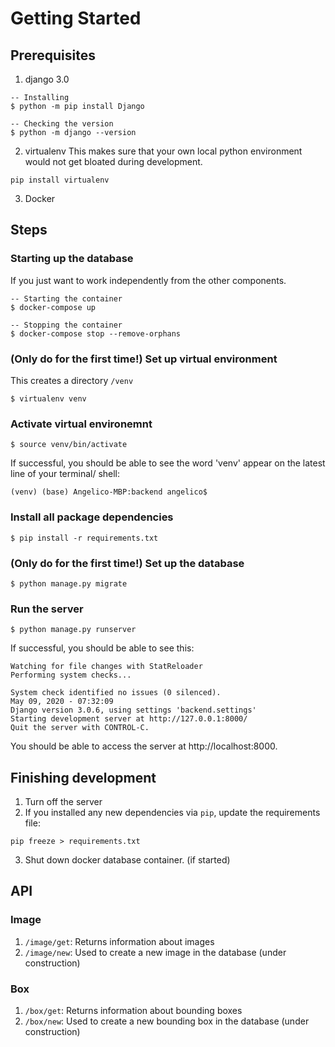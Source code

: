 # Getting Started
## Prerequisites

1. django 3.0
```
-- Installing
$ python -m pip install Django

-- Checking the version
$ python -m django --version
```

2. virtualenv
This makes sure that your own local python environment would not get bloated during development.
```
pip install virtualenv
```

3. Docker

## Steps

### Starting up the database
If you just want to work independently from the other components.
```
-- Starting the container
$ docker-compose up

-- Stopping the container
$ docker-compose stop --remove-orphans
```

### (Only do for the first time!) Set up virtual environment 
This creates a directory `/venv`
```
$ virtualenv venv
```

### Activate virtual environemnt
```
$ source venv/bin/activate
```

If successful, you should be able to see the word 'venv' appear on the latest line of your terminal/ shell:
```
(venv) (base) Angelico-MBP:backend angelico$ 
```

### Install all package dependencies
```
$ pip install -r requirements.txt
```

### (Only do for the first time!) Set up the database
```
$ python manage.py migrate
```

### Run the server
```
$ python manage.py runserver
```

If successful, you should be able to see this:
```
Watching for file changes with StatReloader
Performing system checks...

System check identified no issues (0 silenced).
May 09, 2020 - 07:32:09
Django version 3.0.6, using settings 'backend.settings'
Starting development server at http://127.0.0.1:8000/
Quit the server with CONTROL-C.
```

You should be able to access the server at http://localhost:8000.

## Finishing development
1. Turn off the server
2. If you installed any new dependencies via `pip`, update the requirements file:
```
pip freeze > requirements.txt
```
3. Shut down docker database container. (if started)

## API
### Image
1. `/image/get`: Returns information about images
2. `/image/new`: Used to create a new image in the database (under construction)

### Box
1. `/box/get`: Returns information about bounding boxes
2. `/box/new`: Used to create a new bounding box in the database (under construction)



